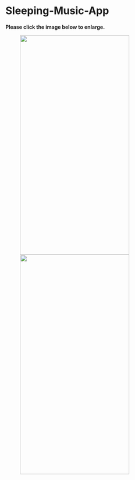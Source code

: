 # Sleeping-Music-App

**Please click the image below to enlarge.**

<img src="https://github.com/jenilbhadja001/Sleeping-Music-App/blob/main/SS/001.png" height="600" width="300" hspace="40" justifty="center">

<img src="https://github.com/jenilbhadja001/Sleeping-Music-App/blob/main/SS/001.png" height="600" width="300" hspace="40" justifty="center">


